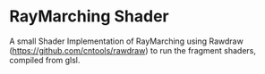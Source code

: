 # RayMarching Shader
A small Shader Implementation of RayMarching using Rawdraw (https://github.com/cntools/rawdraw) to run the fragment shaders, compiled from glsl.
